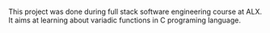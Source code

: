 This project was done during full stack software engineering course at ALX. It aims at learning about variadic functions in C programing language.
